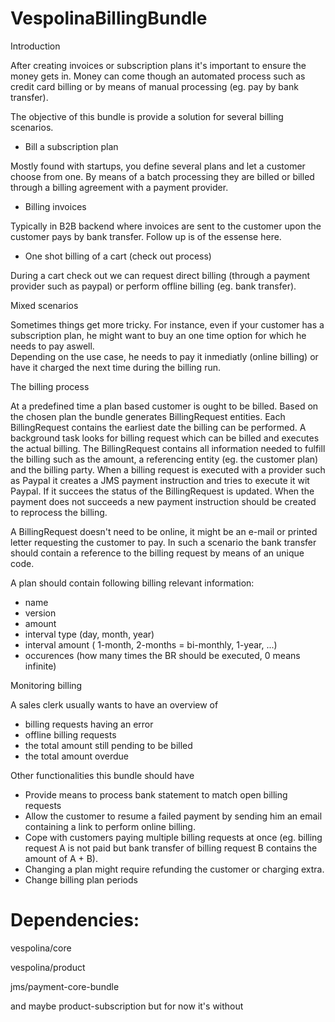 VespolinaBillingBundle
==========

Introduction

After creating invoices or subscription plans it's important to ensure the money gets in.  Money can come though an automated process such as credit card billing or by means of manual processing (eg. pay by bank transfer).

The objective of this bundle is provide a solution for several billing scenarios.


* Bill a subscription plan

Mostly found with startups, you define several plans and let a customer choose from one.  By means of a batch processing they are billed or billed through a billing agreement with a payment provider.

* Billing invoices

Typically in B2B backend where invoices are sent to the customer upon the customer pays by bank transfer.  Follow up is of the essense here.

* One shot billing of a cart (check out process)

During a cart check out we can request direct billing (through a payment provider such as paypal) or perform offline billing (eg. bank transfer).

Mixed scenarios

Sometimes things get more tricky.  For instance, even if your customer has a subscription plan, he might want to buy an one time option for which he needs to pay aswell.  
Depending on the use case, he needs to pay it inmediatly (online billing) or have it charged the next time during the billing run.


The billing process

At a predefined time a plan based customer is ought to be billed.  Based on the chosen plan the bundle generates BillingRequest entities.
Each BillingRequest contains the earliest date the billing can be performed.  A background task looks for billing request which can be billed and executes the actual billing.
The BillingRequest contains all information needed to fulfill the billing such as the amount, a referencing entity (eg. the customer plan) and the billing party.
When a billing request is executed with a provider such as Paypal it creates a JMS payment instruction and tries to execute it wit Paypal.  If it succees the status of the BillingRequest is updated.  When the payment does not succeeds a new payment instruction should be created to reprocess the billing.


A BillingRequest doesn't need to be online, it might be an e-mail or printed letter requesting the customer to pay.  In such a scenario the bank transfer should contain a reference to the billing request by means of an unique code.

A plan should contain following billing relevant information:
* name
* version
* amount
* interval type (day, month, year)
* interval amount ( 1-month, 2-months = bi-monthly, 1-year, ...)
* occurences (how many times the BR should be executed, 0 means infinite)



Monitoring billing

A sales clerk usually wants to have an overview of
* billing requests having an error
* offline billing requests 
* the total amount still pending to be billed
* the total amount overdue

Other functionalities this bundle should have
* Provide means to process bank statement to match open billing requests
* Allow the customer to resume a failed payment by sending him an email containing a link to perform online billing.
* Cope with customers paying multiple billing requests at once (eg. billing request A is not paid but bank transfer of billing request B contains the amount of A + B).
* Changing a plan might require refunding the customer or charging extra.
* Change billing plan periods








Dependencies:
==========
vespolina/core

vespolina/product

jms/payment-core-bundle

and maybe product-subscription but for now it's without




